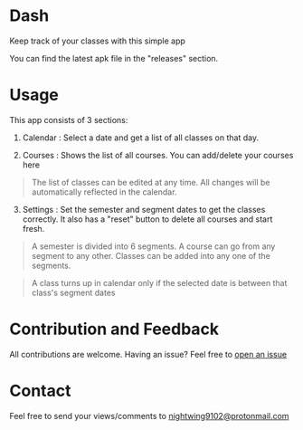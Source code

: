 # Dash
Keep track of your classes with this simple app

You can find the latest apk file in the "releases" section.

# Usage
This app consists of 3 sections:

1. Calendar : Select a date and get a list of all classes on that day.

2. Courses : Shows the list of all courses. You can add/delete your courses here

> The list of classes can be edited at any time. All changes will be automatically reflected in the calendar.

3. Settings : Set the semester and segment dates to get the classes correctly. It also has a "reset" button to delete all courses and start fresh.

> A semester is divided into 6 segments. A course can go from any segment to any other. Classes can be added into any one of the segments.

> A class turns up in calendar only if the selected date is between that class's segment dates

# Contribution and Feedback

All contributions are welcome. Having an issue? Feel free to [open an issue](https://github.com/DarkKnight2000/Dash/issues "Issue Page")

# Contact

Feel free to send your views/comments to nightwing9102@protonmail.com
